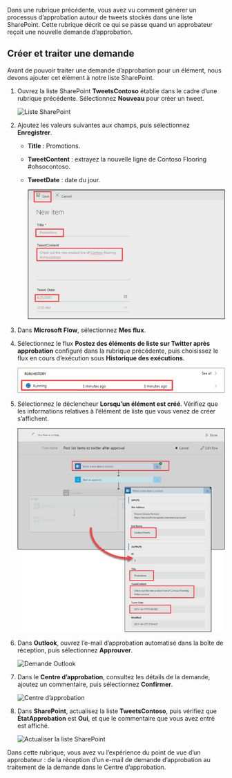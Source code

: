 Dans une rubrique précédente, vous avez vu comment générer un processus d’approbation autour de tweets stockés dans une liste SharePoint.  Cette rubrique décrit ce qui se passe quand un approbateur reçoit une nouvelle demande d’approbation. 

## <a name="create-and-process-a-request"></a>Créer et traiter une demande
Avant de pouvoir traiter une demande d’approbation pour un élément, nous devons ajouter cet élément à notre liste SharePoint.

1. Ouvrez la liste SharePoint **TweetsContoso** établie dans le cadre d’une rubrique précédente.  Sélectionnez **Nouveau** pour créer un tweet. 
   
    ![Liste SharePoint](./media/learning-approval-request/sharepoint-list-home.png)
2. Ajoutez les valeurs suivantes aux champs, puis sélectionnez **Enregistrer**.
   
   * **Title** : Promotions.
   * **TweetContent** : extrayez la nouvelle ligne de Contoso Flooring #ohsocontoso.
   * **TweetDate** : date du jour.
     
     ![Nouvel élément SharePoint](./media/learning-approval-request/sharepoint-new-tweet.png)
3. Dans **Microsoft Flow**, sélectionnez **Mes flux**. 
4. Sélectionnez le flux **Postez des éléments de liste sur Twitter après approbation** configuré dans la rubrique précédente, puis choisissez le flux en cours d’exécution sous **Historique des exécutions**.
   
    ![Historique des exécutions](./media/learning-approval-request/run-history.png)
5. Sélectionnez le déclencheur **Lorsqu’un élément est créé**. Vérifiez que les informations relatives à l’élément de liste que vous venez de créer s’affichent.
   
    ![Déclencheur de flux](./media/learning-approval-request/approval-flow.png)
6. Dans **Outlook**, ouvrez l’e-mail d’approbation automatisé dans la boîte de réception, puis sélectionnez **Approuver**. 
   
    ![Demande Outlook](./media/learning-approval-request/outlook-mail.png)
7. Dans le **Centre d’approbation**, consultez les détails de la demande, ajoutez un commentaire, puis sélectionnez **Confirmer**. 
   
    ![Centre d’approbation](./media/learning-approval-request/approval-center.png)
8. Dans **SharePoint**, actualisez la liste **TweetsContoso**, puis vérifiez que **ÉtatApprobation** est **Oui**, et que le commentaire que vous avez entré est affiché. 
   
    ![Actualiser la liste SharePoint](./media/learning-approval-request/sharepoint-list-approved.png)

Dans cette rubrique, vous avez vu l’expérience du point de vue d’un approbateur : de la réception d’un e-mail de demande d’approbation au traitement de la demande dans le Centre d’approbation.


